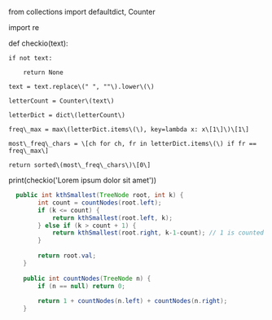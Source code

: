 from collections import defaultdict, Counter

import re

def checkio\(text\):

```
if not text:

    return None

text = text.replace\(" ", ""\).lower\(\)

letterCount = Counter\(text\)

letterDict = dict\(letterCount\)

freq\_max = max\(letterDict.items\(\), key=lambda x: x\[1\]\)\[1\]

most\_freq\_chars = \[ch for ch, fr in letterDict.items\(\) if fr == freq\_max\]

return sorted\(most\_freq\_chars\)\[0\]
```

print\(checkio\('Lorem ipsum dolor sit amet'\)\)

```java
  public int kthSmallest(TreeNode root, int k) {
        int count = countNodes(root.left);
        if (k <= count) {
            return kthSmallest(root.left, k);
        } else if (k > count + 1) {
            return kthSmallest(root.right, k-1-count); // 1 is counted as current node
        }
        
        return root.val;
    }
    
    public int countNodes(TreeNode n) {
        if (n == null) return 0;
        
        return 1 + countNodes(n.left) + countNodes(n.right);
    }
```






